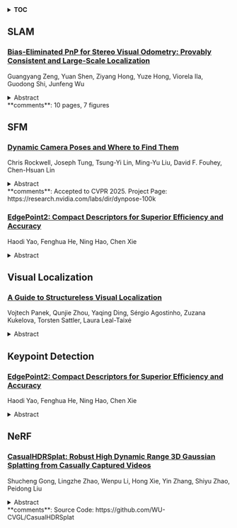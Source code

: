 <details>
  <summary><b>TOC</b></summary>
  <ol>
    <li><a href=#slam>SLAM</a></li>
      <ul>
        <li><a href=#Bias-Eliminated-PnP-for-Stereo-Visual-Odometry:-Provably-Consistent-and-Large-Scale-Localization>Bias-Eliminated PnP for Stereo Visual Odometry: Provably Consistent and Large-Scale Localization</a></li>
      </ul>
    </li>
    <li><a href=#sfm>SFM</a></li>
      <ul>
        <li><a href=#Dynamic-Camera-Poses-and-Where-to-Find-Them>Dynamic Camera Poses and Where to Find Them</a></li>
        <li><a href=#EdgePoint2:-Compact-Descriptors-for-Superior-Efficiency-and-Accuracy>EdgePoint2: Compact Descriptors for Superior Efficiency and Accuracy</a></li>
      </ul>
    </li>
    <li><a href=#visual-localization>Visual Localization</a></li>
      <ul>
        <li><a href=#A-Guide-to-Structureless-Visual-Localization>A Guide to Structureless Visual Localization</a></li>
      </ul>
    </li>
    <li><a href=#keypoint-detection>Keypoint Detection</a></li>
      <ul>
        <li><a href=#EdgePoint2:-Compact-Descriptors-for-Superior-Efficiency-and-Accuracy>EdgePoint2: Compact Descriptors for Superior Efficiency and Accuracy</a></li>
      </ul>
    </li>
    <li><a href=#nerf>NeRF</a></li>
      <ul>
        <li><a href=#CasualHDRSplat:-Robust-High-Dynamic-Range-3D-Gaussian-Splatting-from-Casually-Captured-Videos>CasualHDRSplat: Robust High Dynamic Range 3D Gaussian Splatting from Casually Captured Videos</a></li>
      </ul>
    </li>
  </ol>
</details>

## SLAM  

### [Bias-Eliminated PnP for Stereo Visual Odometry: Provably Consistent and Large-Scale Localization](http://arxiv.org/abs/2504.17410)  
Guangyang Zeng, Yuan Shen, Ziyang Hong, Yuze Hong, Viorela Ila, Guodong Shi, Junfeng Wu  
<details>  
  <summary>Abstract</summary>  
  <ol>  
    In this paper, we first present a bias-eliminated weighted (Bias-Eli-W) perspective-n-point (PnP) estimator for stereo visual odometry (VO) with provable consistency. Specifically, leveraging statistical theory, we develop an asymptotically unbiased and $\sqrt {n}$ -consistent PnP estimator that accounts for varying 3D triangulation uncertainties, ensuring that the relative pose estimate converges to the ground truth as the number of features increases. Next, on the stereo VO pipeline side, we propose a framework that continuously triangulates contemporary features for tracking new frames, effectively decoupling temporal dependencies between pose and 3D point errors. We integrate the Bias-Eli-W PnP estimator into the proposed stereo VO pipeline, creating a synergistic effect that enhances the suppression of pose estimation errors. We validate the performance of our method on the KITTI and Oxford RobotCar datasets. Experimental results demonstrate that our method: 1) achieves significant improvements in both relative pose error and absolute trajectory error in large-scale environments; 2) provides reliable localization under erratic and unpredictable robot motions. The successful implementation of the Bias-Eli-W PnP in stereo VO indicates the importance of information screening in robotic estimation tasks with high-uncertainty measurements, shedding light on diverse applications where PnP is a key ingredient.  
  </ol>  
</details>  
**comments**: 10 pages, 7 figures  
  
  



## SFM  

### [Dynamic Camera Poses and Where to Find Them](http://arxiv.org/abs/2504.17788)  
Chris Rockwell, Joseph Tung, Tsung-Yi Lin, Ming-Yu Liu, David F. Fouhey, Chen-Hsuan Lin  
<details>  
  <summary>Abstract</summary>  
  <ol>  
    Annotating camera poses on dynamic Internet videos at scale is critical for advancing fields like realistic video generation and simulation. However, collecting such a dataset is difficult, as most Internet videos are unsuitable for pose estimation. Furthermore, annotating dynamic Internet videos present significant challenges even for state-of-theart methods. In this paper, we introduce DynPose-100K, a large-scale dataset of dynamic Internet videos annotated with camera poses. Our collection pipeline addresses filtering using a carefully combined set of task-specific and generalist models. For pose estimation, we combine the latest techniques of point tracking, dynamic masking, and structure-from-motion to achieve improvements over the state-of-the-art approaches. Our analysis and experiments demonstrate that DynPose-100K is both large-scale and diverse across several key attributes, opening up avenues for advancements in various downstream applications.  
  </ol>  
</details>  
**comments**: Accepted to CVPR 2025. Project Page:
  https://research.nvidia.com/labs/dir/dynpose-100k  
  
### [EdgePoint2: Compact Descriptors for Superior Efficiency and Accuracy](http://arxiv.org/abs/2504.17280)  
Haodi Yao, Fenghua He, Ning Hao, Chen Xie  
<details>  
  <summary>Abstract</summary>  
  <ol>  
    The field of keypoint extraction, which is essential for vision applications like Structure from Motion (SfM) and Simultaneous Localization and Mapping (SLAM), has evolved from relying on handcrafted methods to leveraging deep learning techniques. While deep learning approaches have significantly improved performance, they often incur substantial computational costs, limiting their deployment in real-time edge applications. Efforts to create lightweight neural networks have seen some success, yet they often result in trade-offs between efficiency and accuracy. Additionally, the high-dimensional descriptors generated by these networks poses challenges for distributed applications requiring efficient communication and coordination, highlighting the need for compact yet competitively accurate descriptors. In this paper, we present EdgePoint2, a series of lightweight keypoint detection and description neural networks specifically tailored for edge computing applications on embedded system. The network architecture is optimized for efficiency without sacrificing accuracy. To train compact descriptors, we introduce a combination of Orthogonal Procrustes loss and similarity loss, which can serve as a general approach for hypersphere embedding distillation tasks. Additionally, we offer 14 sub-models to satisfy diverse application requirements. Our experiments demonstrate that EdgePoint2 consistently achieves state-of-the-art (SOTA) accuracy and efficiency across various challenging scenarios while employing lower-dimensional descriptors (32/48/64). Beyond its accuracy, EdgePoint2 offers significant advantages in flexibility, robustness, and versatility. Consequently, EdgePoint2 emerges as a highly competitive option for visual tasks, especially in contexts demanding adaptability to diverse computational and communication constraints.  
  </ol>  
</details>  
  
  



## Visual Localization  

### [A Guide to Structureless Visual Localization](http://arxiv.org/abs/2504.17636)  
Vojtech Panek, Qunjie Zhou, Yaqing Ding, Sérgio Agostinho, Zuzana Kukelova, Torsten Sattler, Laura Leal-Taixé  
<details>  
  <summary>Abstract</summary>  
  <ol>  
    Visual localization algorithms, i.e., methods that estimate the camera pose of a query image in a known scene, are core components of many applications, including self-driving cars and augmented / mixed reality systems. State-of-the-art visual localization algorithms are structure-based, i.e., they store a 3D model of the scene and use 2D-3D correspondences between the query image and 3D points in the model for camera pose estimation. While such approaches are highly accurate, they are also rather inflexible when it comes to adjusting the underlying 3D model after changes in the scene. Structureless localization approaches represent the scene as a database of images with known poses and thus offer a much more flexible representation that can be easily updated by adding or removing images. Although there is a large amount of literature on structure-based approaches, there is significantly less work on structureless methods. Hence, this paper is dedicated to providing the, to the best of our knowledge, first comprehensive discussion and comparison of structureless methods. Extensive experiments show that approaches that use a higher degree of classical geometric reasoning generally achieve higher pose accuracy. In particular, approaches based on classical absolute or semi-generalized relative pose estimation outperform very recent methods based on pose regression by a wide margin. Compared with state-of-the-art structure-based approaches, the flexibility of structureless methods comes at the cost of (slightly) lower pose accuracy, indicating an interesting direction for future work.  
  </ol>  
</details>  
  
  



## Keypoint Detection  

### [EdgePoint2: Compact Descriptors for Superior Efficiency and Accuracy](http://arxiv.org/abs/2504.17280)  
Haodi Yao, Fenghua He, Ning Hao, Chen Xie  
<details>  
  <summary>Abstract</summary>  
  <ol>  
    The field of keypoint extraction, which is essential for vision applications like Structure from Motion (SfM) and Simultaneous Localization and Mapping (SLAM), has evolved from relying on handcrafted methods to leveraging deep learning techniques. While deep learning approaches have significantly improved performance, they often incur substantial computational costs, limiting their deployment in real-time edge applications. Efforts to create lightweight neural networks have seen some success, yet they often result in trade-offs between efficiency and accuracy. Additionally, the high-dimensional descriptors generated by these networks poses challenges for distributed applications requiring efficient communication and coordination, highlighting the need for compact yet competitively accurate descriptors. In this paper, we present EdgePoint2, a series of lightweight keypoint detection and description neural networks specifically tailored for edge computing applications on embedded system. The network architecture is optimized for efficiency without sacrificing accuracy. To train compact descriptors, we introduce a combination of Orthogonal Procrustes loss and similarity loss, which can serve as a general approach for hypersphere embedding distillation tasks. Additionally, we offer 14 sub-models to satisfy diverse application requirements. Our experiments demonstrate that EdgePoint2 consistently achieves state-of-the-art (SOTA) accuracy and efficiency across various challenging scenarios while employing lower-dimensional descriptors (32/48/64). Beyond its accuracy, EdgePoint2 offers significant advantages in flexibility, robustness, and versatility. Consequently, EdgePoint2 emerges as a highly competitive option for visual tasks, especially in contexts demanding adaptability to diverse computational and communication constraints.  
  </ol>  
</details>  
  
  



## NeRF  

### [CasualHDRSplat: Robust High Dynamic Range 3D Gaussian Splatting from Casually Captured Videos](http://arxiv.org/abs/2504.17728)  
Shucheng Gong, Lingzhe Zhao, Wenpu Li, Hong Xie, Yin Zhang, Shiyu Zhao, Peidong Liu  
<details>  
  <summary>Abstract</summary>  
  <ol>  
    Recently, photo-realistic novel view synthesis from multi-view images, such as neural radiance field (NeRF) and 3D Gaussian Splatting (3DGS), have garnered widespread attention due to their superior performance. However, most works rely on low dynamic range (LDR) images, which limits the capturing of richer scene details. Some prior works have focused on high dynamic range (HDR) scene reconstruction, typically require capturing of multi-view sharp images with different exposure times at fixed camera positions during exposure times, which is time-consuming and challenging in practice. For a more flexible data acquisition, we propose a one-stage method: \textbf{CasualHDRSplat} to easily and robustly reconstruct the 3D HDR scene from casually captured videos with auto-exposure enabled, even in the presence of severe motion blur and varying unknown exposure time. \textbf{CasualHDRSplat} contains a unified differentiable physical imaging model which first applies continuous-time trajectory constraint to imaging process so that we can jointly optimize exposure time, camera response function (CRF), camera poses, and sharp 3D HDR scene. Extensive experiments demonstrate that our approach outperforms existing methods in terms of robustness and rendering quality. Our source code will be available at https://github.com/WU-CVGL/CasualHDRSplat  
  </ol>  
</details>  
**comments**: Source Code: https://github.com/WU-CVGL/CasualHDRSplat  
  
  




